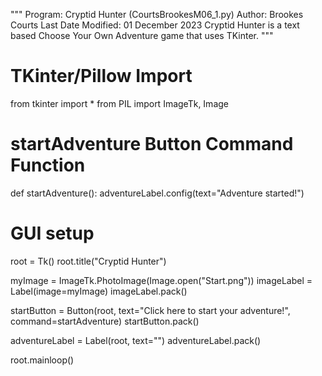 """
Program: Cryptid Hunter (CourtsBrookesM06_1.py)
Author: Brookes Courts
Last Date Modified: 01 December 2023
Cryptid Hunter is a text based Choose Your Own Adventure game that uses TKinter.
"""

# TKinter/Pillow Import
from tkinter import *
from PIL import ImageTk, Image

# startAdventure Button Command Function
def startAdventure():
   adventureLabel.config(text="Adventure started!")

# GUI setup
root = Tk()
root.title("Cryptid Hunter")

myImage = ImageTk.PhotoImage(Image.open("Start.png"))
imageLabel = Label(image=myImage)
imageLabel.pack()

startButton = Button(root, text="Click here to start your adventure!", command=startAdventure)
startButton.pack()

adventureLabel = Label(root, text="")
adventureLabel.pack()

root.mainloop()
